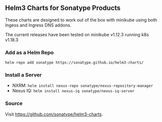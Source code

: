 ## Helm3 Charts for Sonatype Products

These charts are designed to work out of the box with minikube using both Ingess 
and Ingress DNS addons.

The current releases have been tested on minikube v1.12.3 running k8s v1.18.3

### Add as a Helm Repo

`helm repo add sonatype https://sonatype.github.io/helm3-charts/`

### Install a Server

- NXRM: `helm install nexus-repo sonatype/nexus-repository-manager`
- Nexus IQ: `helm install nexus-iq sonatype/nexus-iq-server`

### Source

Visit https://github.com/sonatype/helm3-charts.
